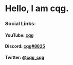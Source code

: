 # Hello, I am cqg. 
### Social Links: 
#### YouTube: [cqg](https://youtube.com/c/cqgbutbetter)
#### Discord: [cqg#8825](https://discord.gg/nBxFswKa6G)
#### Twitter: [@cqg_cqg](https://twitter.com/cqg_cqg)
